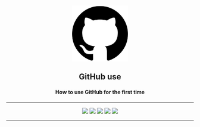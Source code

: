 <p align="center">
    <img width=150px height="150px" align="center" src="./img/logo.png">
    <h2 align="center">GitHub use</h2>
    <h4 align="center">How to use GitHub for the first time</h4>
</p>

<hr>

<p align="center">
    <img src="https://img.shields.io/github/stars/dkszdp/github-use?color=%2347A1DC&label=Stars">
    <img src="https://img.shields.io/github/forks/dkszdp/github-use?color=%2347A1DC&label=Forks">
    <img src="https://img.shields.io/github/watchers/dkszdp/github-use?color=%2347A1DC&label=Watchers">
    <img src="https://img.shields.io/github/issues/dkszdp/github-use?color=%2347A1DC&label=Issues">
    <img src="https://img.shields.io/github/issues-pr/dkszdp/github-use?color=%2347A1DC&label=Pull Requests">
</p>

<hr>

